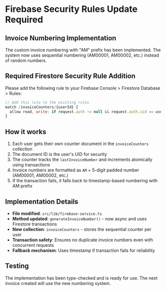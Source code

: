 # Firebase Security Rules Update Required

## Invoice Numbering Implementation

The custom invoice numbering with "AM" prefix has been implemented. The system now uses sequential numbering (AM00001, AM00002, etc.) instead of random numbers.

## Required Firestore Security Rule Addition

Please add the following rule to your Firebase Console > Firestore Database > Rules:

```javascript
// Add this rule to the existing rules
match /invoiceCounters/{userId} {
  allow read, write: if request.auth != null && request.auth.uid == userId;
}
```

## How it works

1. Each user gets their own counter document in the `invoiceCounters` collection
2. The document ID is the user's UID for security
3. The counter tracks the `lastInvoiceNumber` and increments atomically using transactions
4. Invoice numbers are formatted as `AM` + 5-digit padded number (AM00001, AM00002, etc.)
5. If the transaction fails, it falls back to timestamp-based numbering with AM prefix

## Implementation Details

- **File modified**: `src/lib/firebase-service.ts`
- **Method updated**: `generateInvoiceNumber()` - now async and uses Firestore transactions
- **New collection**: `invoiceCounters` - stores the sequential counter per user
- **Transaction safety**: Ensures no duplicate invoice numbers even with concurrent requests
- **Fallback mechanism**: Uses timestamp if transaction fails for reliability

## Testing

The implementation has been type-checked and is ready for use. The next invoice created will use the new numbering system.